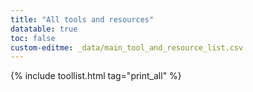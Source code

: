 ```yaml
---
title: "All tools and resources"
datatable: true
toc: false
custom-editme: _data/main_tool_and_resource_list.csv
---
```


{% include toollist.html tag="print_all" %}
